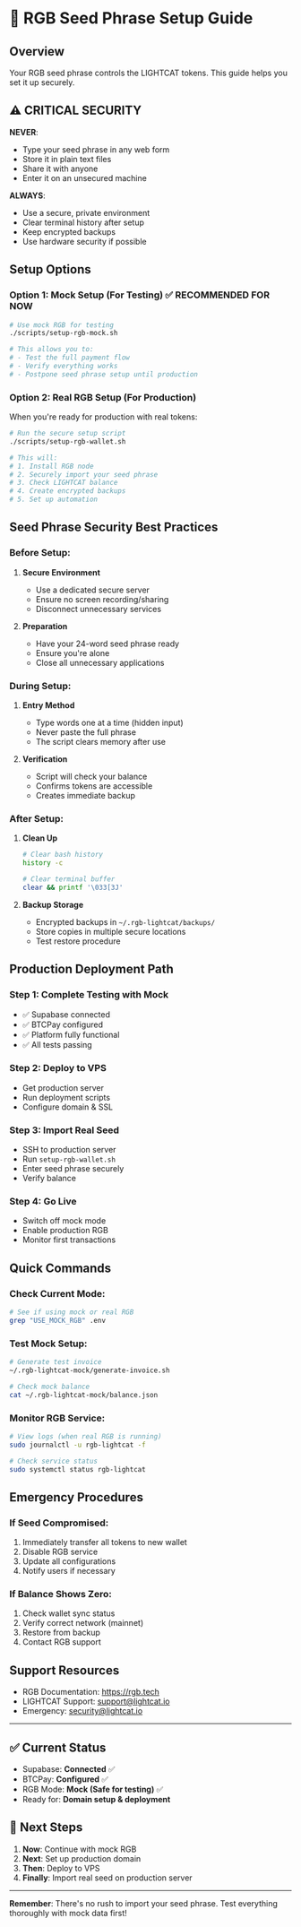 # 🔐 RGB Seed Phrase Setup Guide

## Overview

Your RGB seed phrase controls the LIGHTCAT tokens. This guide helps you set it up securely.

## ⚠️ CRITICAL SECURITY

**NEVER**:
- Type your seed phrase in any web form
- Store it in plain text files
- Share it with anyone
- Enter it on an unsecured machine

**ALWAYS**:
- Use a secure, private environment
- Clear terminal history after setup
- Keep encrypted backups
- Use hardware security if possible

## Setup Options

### Option 1: Mock Setup (For Testing) ✅ RECOMMENDED FOR NOW

```bash
# Use mock RGB for testing
./scripts/setup-rgb-mock.sh

# This allows you to:
# - Test the full payment flow
# - Verify everything works
# - Postpone seed phrase setup until production
```

### Option 2: Real RGB Setup (For Production)

When you're ready for production with real tokens:

```bash
# Run the secure setup script
./scripts/setup-rgb-wallet.sh

# This will:
# 1. Install RGB node
# 2. Securely import your seed phrase
# 3. Check LIGHTCAT balance
# 4. Create encrypted backups
# 5. Set up automation
```

## Seed Phrase Security Best Practices

### Before Setup:
1. **Secure Environment**
   - Use a dedicated secure server
   - Ensure no screen recording/sharing
   - Disconnect unnecessary services

2. **Preparation**
   - Have your 24-word seed phrase ready
   - Ensure you're alone
   - Close all unnecessary applications

### During Setup:
1. **Entry Method**
   - Type words one at a time (hidden input)
   - Never paste the full phrase
   - The script clears memory after use

2. **Verification**
   - Script will check your balance
   - Confirms tokens are accessible
   - Creates immediate backup

### After Setup:
1. **Clean Up**
   ```bash
   # Clear bash history
   history -c
   
   # Clear terminal buffer
   clear && printf '\033[3J'
   ```

2. **Backup Storage**
   - Encrypted backups in `~/.rgb-lightcat/backups/`
   - Store copies in multiple secure locations
   - Test restore procedure

## Production Deployment Path

### Step 1: Complete Testing with Mock
- ✅ Supabase connected
- ✅ BTCPay configured
- ✅ Platform fully functional
- ✅ All tests passing

### Step 2: Deploy to VPS
- Get production server
- Run deployment scripts
- Configure domain & SSL

### Step 3: Import Real Seed
- SSH to production server
- Run `setup-rgb-wallet.sh`
- Enter seed phrase securely
- Verify balance

### Step 4: Go Live
- Switch off mock mode
- Enable production RGB
- Monitor first transactions

## Quick Commands

### Check Current Mode:
```bash
# See if using mock or real RGB
grep "USE_MOCK_RGB" .env
```

### Test Mock Setup:
```bash
# Generate test invoice
~/.rgb-lightcat-mock/generate-invoice.sh

# Check mock balance
cat ~/.rgb-lightcat-mock/balance.json
```

### Monitor RGB Service:
```bash
# View logs (when real RGB is running)
sudo journalctl -u rgb-lightcat -f

# Check service status
sudo systemctl status rgb-lightcat
```

## Emergency Procedures

### If Seed Compromised:
1. Immediately transfer all tokens to new wallet
2. Disable RGB service
3. Update all configurations
4. Notify users if necessary

### If Balance Shows Zero:
1. Check wallet sync status
2. Verify correct network (mainnet)
3. Restore from backup
4. Contact RGB support

## Support Resources

- RGB Documentation: https://rgb.tech
- LIGHTCAT Support: support@lightcat.io
- Emergency: security@lightcat.io

---

## ✅ Current Status

- Supabase: **Connected** ✅
- BTCPay: **Configured** ✅
- RGB Mode: **Mock (Safe for testing)** ✅
- Ready for: **Domain setup & deployment**

## 🚀 Next Steps

1. **Now**: Continue with mock RGB
2. **Next**: Set up production domain
3. **Then**: Deploy to VPS
4. **Finally**: Import real seed on production server

---

**Remember**: There's no rush to import your seed phrase. Test everything thoroughly with mock data first!